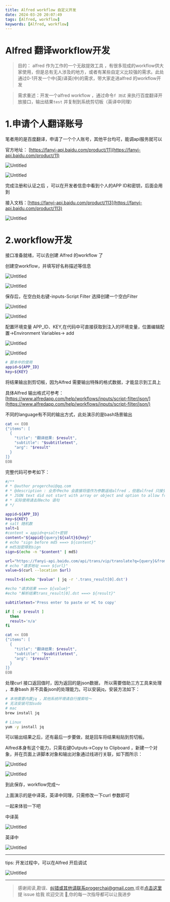 ```yaml
---
title: Alfred workflow 自定义开发
date: 2024-03-20 20:07:49
tags: [Alfred, workflow]
keywords: [Alfred, workflow]
---
```



# Alfred 翻译workflow开发

> 目的： alfred 作为工作的一个无敌提效工具 ，有很多现成的workflow供大家使用，但是总有无人涉及的地方，或者有某些自定义比较强的需求。此处通过0-1开发一个中(英)译英(中)的需求，带大家走进alfred 的workflow开发
> 

> 需求重述：开发一个alfred workflow ，通过命令`f 测试` 来执行百度翻译开放接口，输出结果`test` 并复制到系统剪切板（英译中同理）
> 

# 1.申请个人翻译账号

笔者用的是百度翻译，申请了一个个人账号，其他平台均可，能调api服务就可以

官方地址： [https://fanyi-api.baidu.com/product/11](https://fanyi-api.baidu.com/product/11)

![Untitled](/static/notion/alfred/Untitled.png)

![Untitled](/static/notion/alfred/Untitled%201.png)

完成注册和认证之后 ，可以在开发者信息中看到个人的APP ID和密钥，后面会用到

接入文档：[https://fanyi-api.baidu.com/product/113](https://fanyi-api.baidu.com/product/113)

![Untitled](/static/notion/alfred/Untitled%202.png)

# 2.workflow开发

接口准备就绪，可以去创建 Alfred 的workflow 了

创建空workflow，并填写好名称描述等信息

![Untitled](/static/notion/alfred/Untitled%203.png)

![Untitled](/static/notion/alfred/Untitled%204.png)

保存后，在空白处右键-inputs-Script Filter 选择创建一个空白Filter

![Untitled](/static/notion/alfred/Untitled%205.png)

![Untitled](/static/notion/alfred/Untitled%206.png)

配置环境变量 APP_ID、KEY,在代码中可直接获取到注入的环境变量，位置编辑配置→Environment Variables→ add

![Untitled](/static/notion/alfred/Untitled%207.png)

![Untitled](/static/notion/alfred/Untitled%208.png)

```bash
# 脚本中的使用
appid=${APP_ID}
key=${KEY}
```

将结果输出到剪切板，因为Alfred 需要输出特殊的格式数据，才能显示到工具上

具体Alfred 输出格式可参考： [https://www.alfredapp.com/help/workflows/inputs/script-filter/json/](https://www.alfredapp.com/help/workflows/inputs/script-filter/json/)

不同的language有不同的输出方式，此处演示的是bash场景输出

```bash
cat << EOB
{"items": [
  {
    "title": "翻译结果: $result",
    "subtitle": "$subtitletext",
    "arg": "$result"
  }
]}
EOB
```

完整代码可参考如下： 

```bash
#/**
# * @author progerchai@qq.com
# * @description : 业务中echo 会直接将值作为参数返给alfred ，但是alfred 只接受JSON格式，会报错：
# * JSON text did not start with array or object and option to allow fragments not set.
# * 实际使用请去除echo 语句
# */

appid=${APP_ID}
key=${KEY}
# salt 随机数
salt=1
#content = appid+q+salt+密钥
content="${appid}{query}${salt}${key}"
# echo "sign before md5 ===> ${content}"
# md5加密得到sign
sign=$(echo -n "$content" | md5)

url="https://fanyi-api.baidu.com/api/trans/vip/translate?q={query}&from=zh&to=en&appid=${appid}&salt=${salt}&sign=${sign}"
# echo "请求地址 ===> ${url}"
value=$(curl --location $url)

result=$(echo "$value" | jq -r '.trans_result[0].dst')

#echo "请求结果 ===> ${value}"
#echo "解析结果trans_result[0].dst ===> ${result}"

subtitletext='Press enter to paste or ⌘C to copy'

if [ -z $result ]
  then
  result='n/a'
fi

cat << EOB
{"items": [
  {
    "title": "翻译结果: $result",
    "subtitle": "$subtitletext",
    "arg": "$result"
  }
]}
EOB

```

处理curl 接口返回值时，因为返回的是json数据， 所以需要借助三方工具来处理 ，本身bash 并不具备json的处理能力。可以安装jq，安装方法如下： 

```bash
# 本地需要内置jq ，其他系统环境请自行搜索哈～
# 无法安装可加sudo
# mac
brew install jq

# Linux
yum -y install jq
```

可以输出结果之后，还有最后一步要做，就是回车将结果粘贴到剪切板。

Alfred本身有这个能力，只需右键Outputs→Copy to Clipboard ，新建一个对象，并在页面上讲脚本对象和输出对象通过线进行关联，如下图所示：

![Untitled](/static/notion/alfred/Untitled%2012.png)

![Untitled](/static/notion/alfred/Untitled%2013.png)

到此保存，workflow完成～

上面演示的是中译英，英译中同理，只需修改一下curl 参数即可

一起来体验一下吧

中译英

![Untitled](/static/notion/alfred/Untitled%209.png)

英译中

![Untitled](/static/notion/alfred/Untitled%2010.png)

---

tips: 开发过程中，可以在Alfred 开启调试

![Untitled](/static/notion/alfred/Untitled%2011.png)


---

> 感谢阅读,勘误、纠错或其他请联系progerchai@gmail.com,或者[点击这里](https://github.com/progerchai/progerchai.github.io/issues/new)提 issue 给我
> 欢迎交流 👏,你的每一次指导都可以让我进步
